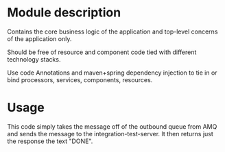# Module description

Contains the core business logic of the application and top-level concerns of the application only.

Should be free of resource and component code tied with different technology stacks. 

Use code Annotations and maven+spring dependency injection to tie in or bind processors, services, components, resources.

# Usage 

This code simply takes the message off of the outbound queue from AMQ and sends the message to the integration-test-server. It then returns just the response the text "DONE".
